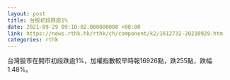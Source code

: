 ```yaml
---
layout: post
title: 台股初段跌逾1%
date: 2021-09-29 09:10:02.000000000 +08:00
link: https://news.rthk.hk/rthk/ch/component/k2/1612732-20210929.htm
categories: rthk
---
```


台灣股市在開市初段跌逾1%，加權指數較早時報16926點，跌255點，跌幅1.48%。

